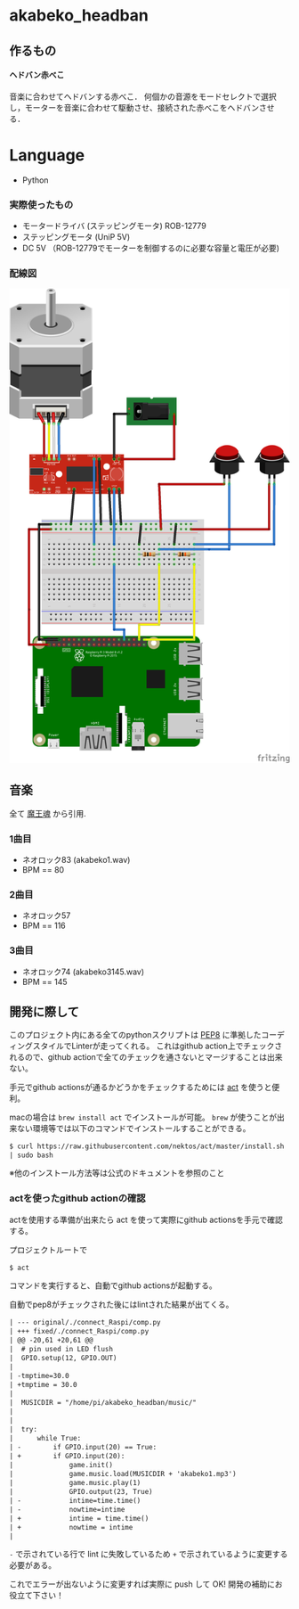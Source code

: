 # akabeko_headban

## 作るもの
#### ヘドバン赤べこ
音楽に合わせてヘドバンする赤べこ．
何個かの音源をモードセレクトで選択し，モーターを音楽に合わせて駆動させ、接続された赤べこをヘドバンさせる．

# Language
- Python

 ### 実際使ったもの

 - モータードライバ (ステッピングモータ) ROB-12779
 - ステッピングモータ (UniP 5V)
 - DC 5V （ROB-12779でモーターを制御するのに必要な容量と電圧が必要)

 ### 配線図
 ![Akabeko_comp.png](./img/Akabeko_comp.png)

## 音楽
全て [魔王魂](http://maoudamashii.jokersounds.com/) から引用.

### 1曲目
 - ネオロック83 (akabeko1.wav)
 - BPM == 80

### 2曲目
 - ネオロック57
 - BPM == 116

### 3曲目
 - ネオロック74 (akabeko3145.wav)
 - BPM == 145

## 開発に際して
このプロジェクト内にある全てのpythonスクリプトは [PEP8](https://pep8-ja.readthedocs.io/ja/latest/) に準拠したコーディングスタイルでLinterが走ってくれる。
これはgithub action上でチェックされるので、github actionで全てのチェックを通さないとマージすることは出来ない。

手元でgithub actionsが通るかどうかをチェックするためには [act](https://github.com/nektos/act) を使うと便利。

macの場合は `brew install act` でインストールが可能。 `brew` が使うことが出来ない環境等では以下のコマンドでインストールすることができる。

```
$ curl https://raw.githubusercontent.com/nektos/act/master/install.sh | sudo bash
```

※他のインストール方法等は公式のドキュメントを参照のこと

### actを使ったgithub actionの確認
actを使用する準備が出来たら act を使って実際にgithub actionsを手元で確認する。

プロジェクトルートで 

```
$ act
```

コマンドを実行すると、自動でgithub actionsが起動する。

自動でpep8がチェックされた後にはlintされた結果が出てくる。

```
| --- original/./connect_Raspi/comp.py
| +++ fixed/./connect_Raspi/comp.py
| @@ -20,61 +20,61 @@
|  # pin used in LED flush
|  GPIO.setup(12, GPIO.OUT)
|  
| -tmptime=30.0
| +tmptime = 30.0
|  
|  MUSICDIR = "/home/pi/akabeko_headban/music/"
|  
|  
|  try:
|      while True:
| -        if GPIO.input(20) == True:
| +        if GPIO.input(20):
|              game.init()
|              game.music.load(MUSICDIR + 'akabeko1.mp3')
|              game.music.play(1)
|              GPIO.output(23, True)
| -            intime=time.time()
| -            nowtime=intime
| +            intime = time.time()
| +            nowtime = intime
|  
```

`-` で示されている行で lint に失敗しているため `+` で示されているように変更する必要がある。

これでエラーが出ないように変更すれば実際に push して OK! 開発の補助にお役立て下さい！
